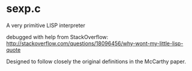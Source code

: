 sexp.c
======

A very primitive LISP interpreter

debugged with help from StackOverflow:
http://stackoverflow.com/questions/18096456/why-wont-my-little-lisp-quote

Designed to follow closely the original definitions in the McCarthy paper.

